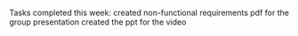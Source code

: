 Tasks completed this week:
created non-functional requirements pdf for the group presentation
created the ppt for the video
